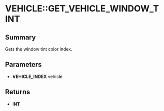# VEHICLE::GET_VEHICLE_WINDOW_TINT

## Summary
Gets the window tint color index.

## Parameters
* **VEHICLE_INDEX** vehicle

## Returns
* **INT**